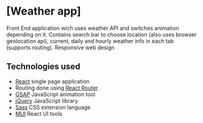 # \[Weather app\]

Front End application wich uses weather API and switches animation depending on it.
Contains search bar to choose location (also uses browser geolocation api), current, daily and hourly weather info in each tab (supports routing).
Responsive web design

## Technologies used

- [React](https://reactjs.org/) single page application
- Routing done using [React Router](https://reacttraining.com/react-router/web/guides/philosophy)
- [GSAP](https://greensock.com/gsap/) JavaScript animation tool
- [jQuery](https://jquery.com/) JavaScript library
- [Sass](https://sass-lang.com/) CSS extension language
- [MUI](https://mui.com/) React UI tools
